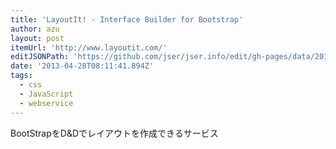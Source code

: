 ```yaml
---
title: 'LayoutIt! - Interface Builder for Bootstrap'
author: azu
layout: post
itemUrl: 'http://www.layoutit.com/'
editJSONPath: 'https://github.com/jser/jser.info/edit/gh-pages/data/2013/04/index.json'
date: '2013-04-28T08:11:41.894Z'
tags:
  - css
  - JavaScript
  - webservice
---
```

BootStrapをD&Dでレイアウトを作成できるサービス
